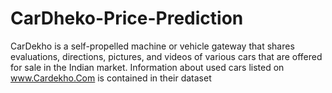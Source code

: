 # CarDheko-Price-Prediction
CarDekho is a self-propelled machine or vehicle gateway that shares evaluations, directions, pictures, and videos of various cars that are offered for sale in the Indian market. Information about used cars listed on www.Cardekho.Com is contained in their dataset
